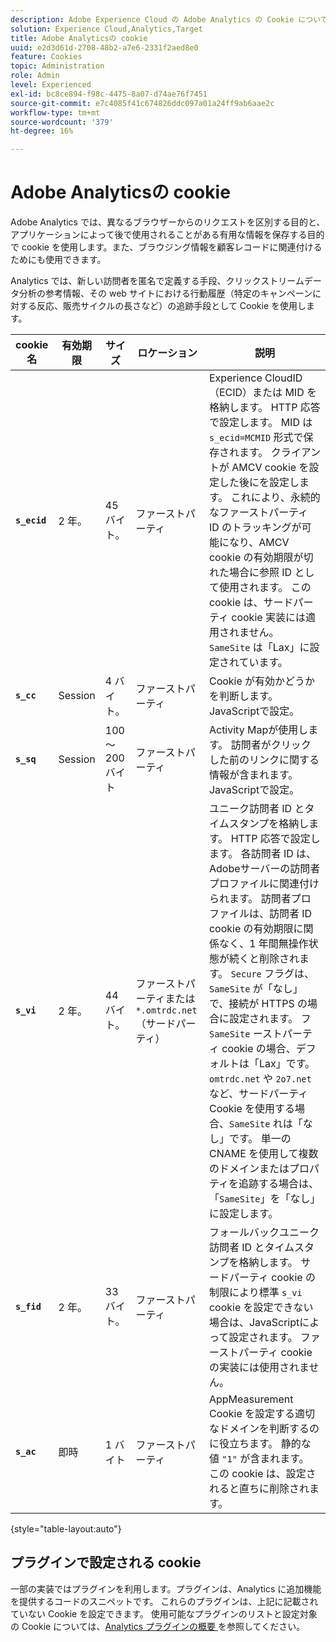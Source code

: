 ```yaml
---
description: Adobe Experience Cloud の Adobe Analytics の Cookie について説明します。
solution: Experience Cloud,Analytics,Target
title: Adobe Analyticsの cookie
uuid: e2d3d61d-2708-48b2-a7e6-2331f2aed8e0
feature: Cookies
topic: Administration
role: Admin
level: Experienced
exl-id: bc8ce894-f98c-4475-8a07-d74ae76f7451
source-git-commit: e7c4085f41c674826ddc097a01a24ff9ab6aae2c
workflow-type: tm+mt
source-wordcount: '379'
ht-degree: 16%

---
```


# Adobe Analyticsの cookie

Adobe Analytics では、異なるブラウザーからのリクエストを区別する目的と、アプリケーションによって後で使用されることがある有用な情報を保存する目的で cookie を使用します。また、ブラウジング情報を顧客レコードに関連付けるためにも使用できます。

Analytics では、新しい訪問者を匿名で定義する手段、クリックストリームデータ分析の参考情報、その web サイトにおける行動履歴（特定のキャンペーンに対する反応、販売サイクルの長さなど）の追跡手段として Cookie を使用します。

| cookie 名 | 有効期限 | サイズ | ロケーション | 説明 |
| --- | --- | --- | --- | --- |
| **`s_ecid`** | 2 年。 | 45 バイト。 | ファーストパーティ | Experience CloudID （ECID）または MID を格納します。 HTTP 応答で設定します。 MID は `s_ecid=MCMID` 形式で保存されます。 クライアントが AMCV cookie を設定した後にを設定します。 これにより、永続的なファーストパーティ ID のトラッキングが可能になり、AMCV cookie の有効期限が切れた場合に参照 ID として使用されます。 この cookie は、サードパーティ cookie 実装には適用されません。 `SameSite` は「Lax」に設定されています。 |
| **`s_cc`** | Session | 4 バイト。 | ファーストパーティ | Cookie が有効かどうかを判断します。 JavaScriptで設定。 |
| **`s_sq`** | Session | 100～200 バイト | ファーストパーティ | Activity Mapが使用します。 訪問者がクリックした前のリンクに関する情報が含まれます。 JavaScriptで設定。 |
| **`s_vi`** | 2 年。 | 44 バイト。 | ファーストパーティまたは `*.omtrdc.net` （サードパーティ） | ユニーク訪問者 ID とタイムスタンプを格納します。 HTTP 応答で設定します。 各訪問者 ID は、Adobeサーバーの訪問者プロファイルに関連付けられます。 訪問者プロファイルは、訪問者 ID cookie の有効期限に関係なく、1 年間無操作状態が続くと削除されます。 `Secure` フラグは、`SameSite` が「なし」で、接続が HTTPS の場合に設定されます。 フ `SameSite` ーストパーティ cookie の場合、デフォルトは「Lax」です。 `omtrdc.net` や `2o7.net` など、サードパーティ Cookie を使用する場合、`SameSite` れは「なし」です。 単一の CNAME を使用して複数のドメインまたはプロパティを追跡する場合は、「`SameSite`」を「なし」に設定します。 |
| **`s_fid`** | 2 年。 | 33 バイト。 | ファーストパーティ | フォールバックユニーク訪問者 ID とタイムスタンプを格納します。 サードパーティ cookie の制限により標準 `s_vi` cookie を設定できない場合は、JavaScriptによって設定されます。 ファーストパーティ cookie の実装には使用されません。 |
| **`s_ac`** | 即時 | 1 バイト | ファーストパーティ | AppMeasurement Cookie を設定する適切なドメインを判断するのに役立ちます。 静的な値 `"1"` が含まれます。 この cookie は、設定されると直ちに削除されます。 |

{style="table-layout:auto"}

## プラグインで設定される cookie

一部の実装ではプラグインを利用します。プラグインは、Analytics に追加機能を提供するコードのスニペットです。 これらのプラグインは、上記に記載されていない Cookie を設定できます。 使用可能なプラグインのリストと設定対象の Cookie については、[Analytics プラグインの概要 ](https://experienceleague.adobe.com/en/docs/analytics/implementation/vars/plugins/impl-plugins) を参照してください。
